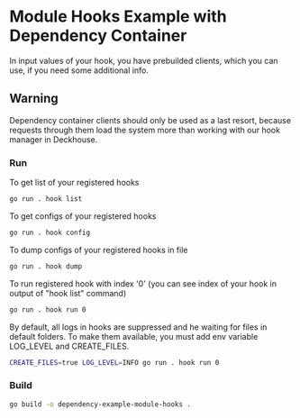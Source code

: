 # Module Hooks Example with Dependency Container
In input values of your hook, you have prebuilded clients, which you can use, if you need some additional info.

## Warning
Dependency container clients should only be used as a last resort, because requests through them load the system more than working with our hook manager in Deckhouse. 

### Run

To get list of your registered hooks
```bash
go run . hook list
```

To get configs of your registered hooks
```bash
go run . hook config
```

To dump configs of your registered hooks in file
```bash
go run . hook dump
```

To run registered hook with index '0' (you can see index of your hook in output of "hook list" command)
```bash
go run . hook run 0
```

By default, all logs in hooks are suppressed and he waiting for files in default folders. 
To make them available, you must add env variable LOG_LEVEL and CREATE_FILES.
```bash
CREATE_FILES=true LOG_LEVEL=INFO go run . hook run 0
```

### Build
```bash
go build -o dependency-example-module-hooks .
```